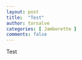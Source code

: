 ```yaml
---
layout: post
title:  "Test"
author: torsalve
categories: [ Jamborette ]
comments: false
---
```


Test